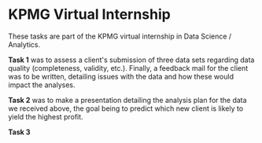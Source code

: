 # KPMG Virtual Internship

These tasks are part of the KPMG virtual internship in Data Science / Analytics.


**Task 1** was to assess a client's submission of three data sets regarding data quality (completeness, validity, etc.).
Finally, a feedback mail for the client was to be written, detailing issues with the data and how these would impact the analyses.


**Task 2** was to make a presentation detailing the analysis plan for the data we received above, the goal being to predict which new client is likely to yield the highest profit.


**Task 3**
